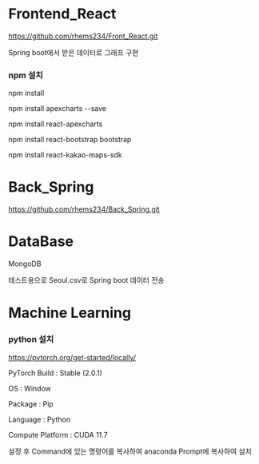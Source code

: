 # Frontend_React
https://github.com/rhems234/Front_React.git

Spring boot에서 받은 데이터로 그래프 구현

### npm 설치
npm install<p>
npm install apexcharts --save<p>
npm install react-apexcharts<p>
npm install react-bootstrap bootstrap<p>
npm install react-kakao-maps-sdk

# Back_Spring
https://github.com/rhems234/Back_Spring.git

# DataBase
MongoDB <p>
테스트용으로 Seoul.csv로 Spring boot 데이터 전송

# Machine Learning
### python 설치
https://pytorch.org/get-started/locally/   <p>
PyTorch Build : Stable (2.0.1) <p>
OS : Window <p>
Package : Pip <p>
Language : Python <p>
Compute Platform : CUDA 11.7 <p>
설정 후 Command에 있는 명령어를 복사하여 anaconda Prompt에 복사하여 설치
